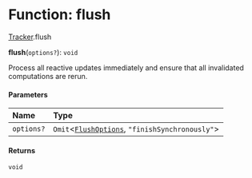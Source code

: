# Function: flush

[Tracker](/auto-docs/editor/modules/Tracker.md).flush

**flush**(`options?`): `void`

Process all reactive updates immediately and ensure that all invalidated computations are rerun.

#### Parameters

| Name | Type |
| :------ | :------ |
| `options?` | `Omit`<[`FlushOptions`](/auto-docs/editor/interfaces/Tracker.FlushOptions.md), `"finishSynchronously"`> |

#### Returns

`void`
